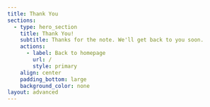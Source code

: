 ```yaml
---
title: Thank You
sections:
  - type: hero_section
    title: Thank You!
    subtitle: Thanks for the note. We'll get back to you soon.
    actions:
      - label: Back to homepage
        url: /
        style: primary
    align: center
    padding_bottom: large
    background_color: none
layout: advanced
---
```

